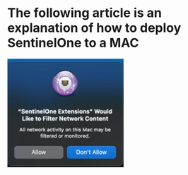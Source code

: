 # The following article is an explanation of how to deploy SentinelOne to a MAC
![alt text](../../Assets/SentinelOneMAC/Image1.png)